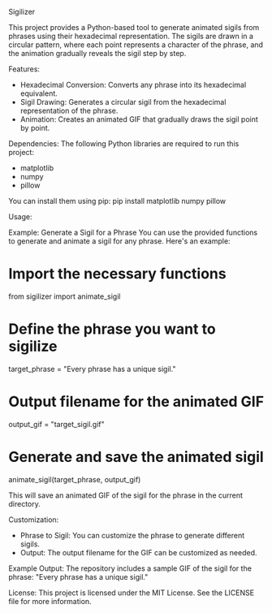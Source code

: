 
Sigilizer

This project provides a Python-based tool to generate animated sigils from phrases using their hexadecimal representation. The sigils are drawn in a circular pattern, where each point represents a character of the phrase, and the animation gradually reveals the sigil step by step.

Features:
- Hexadecimal Conversion: Converts any phrase into its hexadecimal equivalent.
- Sigil Drawing: Generates a circular sigil from the hexadecimal representation of the phrase.
- Animation: Creates an animated GIF that gradually draws the sigil point by point.

Dependencies:
The following Python libraries are required to run this project:
- matplotlib
- numpy
- pillow

You can install them using pip:
pip install matplotlib numpy pillow

Usage:

Example: Generate a Sigil for a Phrase
You can use the provided functions to generate and animate a sigil for any phrase. Here's an example:

# Import the necessary functions
from sigilizer import animate_sigil

# Define the phrase you want to sigilize
target_phrase = "Every phrase has a unique sigil."

# Output filename for the animated GIF
output_gif = "target_sigil.gif"

# Generate and save the animated sigil
animate_sigil(target_phrase, output_gif)

This will save an animated GIF of the sigil for the phrase in the current directory.

Customization:
- Phrase to Sigil: You can customize the phrase to generate different sigils.
- Output: The output filename for the GIF can be customized as needed.

Example Output:
The repository includes a sample GIF of the sigil for the phrase: "Every phrase has a unique sigil."

License:
This project is licensed under the MIT License. See the LICENSE file for more information.
